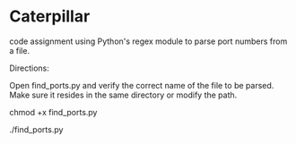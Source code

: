 # Caterpillar
code assignment using Python's regex module to parse port numbers from a file. 

Directions:

Open find_ports.py and verify the correct name of the file to be parsed. Make sure it resides in the same directory or modify the path.

chmod +x find_ports.py

./find_ports.py



